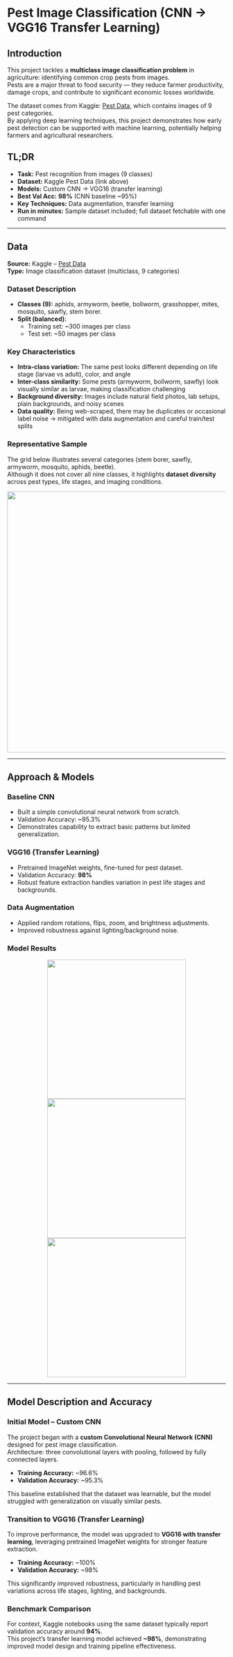 # Pest Image Classification (CNN → VGG16 Transfer Learning)

## Introduction
This project tackles a **multiclass image classification problem** in agriculture: identifying common crop pests from images.  
Pests are a major threat to food security — they reduce farmer productivity, damage crops, and contribute to significant economic losses worldwide.  

The dataset comes from Kaggle: [Pest Data](https://www.kaggle.com/datasets/simranvolunesia/pest-dataset/data), which contains images of 9 pest categories.  
By applying deep learning techniques, this project demonstrates how early pest detection can be supported with machine learning, potentially helping farmers and agricultural researchers.


## TL;DR
- **Task:** Pest recognition from images (9 classes)  
- **Dataset:** Kaggle Pest Data (link above)  
- **Models:** Custom CNN → VGG16 (transfer learning)  
- **Best Val Acc:** **98%** (CNN baseline ~95%)  
- **Key Techniques:** Data augmentation, transfer learning  
- **Run in minutes:** Sample dataset included; full dataset fetchable with one command  

---


## Data

**Source:** Kaggle – [Pest Data](https://www.kaggle.com/datasets/simranvolunesia/pest-dataset/data)  
**Type:** Image classification dataset (multiclass, 9 categories)

### Dataset Description
- **Classes (9):** aphids, armyworm, beetle, bollworm, grasshopper, mites, mosquito, sawfly, stem borer.  
- **Split (balanced):**  
  - Training set: ~300 images per class
  - Test set: ~50 images per class

### Key Characteristics
- **Intra-class variation:** The same pest looks different depending on life stage (larvae vs adult), color, and angle  
- **Inter-class similarity:** Some pests (armyworm, bollworm, sawfly) look visually similar as larvae, making classification challenging  
- **Background diversity:** Images include natural field photos, lab setups, plain backgrounds, and noisy scenes  
- **Data quality:** Being web-scraped, there may be duplicates or occasional label noise → mitigated with data augmentation and careful train/test splits

### Representative Sample
The grid below illustrates several categories (stem borer, sawfly, armyworm, mosquito, aphids, beetle).  
Although it does not cover all nine classes, it highlights **dataset diversity** across pest types, life stages, and imaging conditions.

<p align="center">
  <img src="assets/pest_samples.png" width="600" />
</p>


---

## Approach & Models

### Baseline CNN
- Built a simple convolutional neural network from scratch.  
- Validation Accuracy: ~95.3%  
- Demonstrates capability to extract basic patterns but limited generalization.  

### VGG16 (Transfer Learning)
- Pretrained ImageNet weights, fine-tuned for pest dataset.  
- Validation Accuracy: **98%**  
- Robust feature extraction handles variation in pest life stages and backgrounds.  

### Data Augmentation
- Applied random rotations, flips, zoom, and brightness adjustments.  
- Improved robustness against lighting/background noise.  

### Model Results
<p align="center">
  <img src="assets/plots/train_curve.png" width="320" />
  <img src="assets/plots/confusion_matrix.png" width="320" />
  <img src="assets/plots/pred_grid.png" width="320" />
</p>

---

## Model Description and Accuracy

### Initial Model – Custom CNN
The project began with a **custom Convolutional Neural Network (CNN)** designed for pest image classification.  
Architecture: three convolutional layers with pooling, followed by fully connected layers.  
- **Training Accuracy:** ~96.6%  
- **Validation Accuracy:** ~95.3%  

This baseline established that the dataset was learnable, but the model struggled with generalization on visually similar pests.

### Transition to VGG16 (Transfer Learning)
To improve performance, the model was upgraded to **VGG16 with transfer learning**, leveraging pretrained ImageNet weights for stronger feature extraction.  
- **Training Accuracy:** ~100%  
- **Validation Accuracy:** ~98%  

This significantly improved robustness, particularly in handling pest variations across life stages, lighting, and backgrounds.

### Benchmark Comparison
For context, Kaggle notebooks using the same dataset typically report validation accuracy around **94%**.  
This project’s transfer learning model achieved **~98%**, demonstrating improved model design and training pipeline effectiveness.
